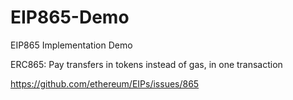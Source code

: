 # EIP865-Demo
EIP865 Implementation Demo 

ERC865: Pay transfers in tokens instead of gas, in one transaction 

https://github.com/ethereum/EIPs/issues/865
